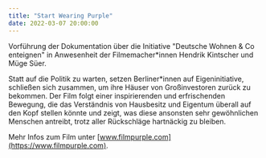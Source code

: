 ```yaml
---
title: "Start Wearing Purple"
date: 2022-03-07 20:00:00
---
```


Vorführung der Dokumentation über die Initiative "Deutsche Wohnen \& Co enteignen" in Anwesenheit der Filmemacher\*innen Hendrik Kintscher und Müge Süer.

Statt auf die Politik zu warten, setzen Berliner\*innen auf Eigeninitiative, schließen sich zusammen, um ihre Häuser von Großinvestoren zurück zu bekommen. Der Film folgt einer inspirierenden und erfrischenden Bewegung, die das Verständnis von Hausbesitz und Eigentum überall auf den Kopf stellen könnte und zeigt, was diese ansonsten sehr gewöhnlichen Menschen antreibt, trotz aller Rückschläge hartnäckig zu bleiben.

Mehr Infos zum Film unter [www.filmpurple.com](https://www.filmpurple.com).
